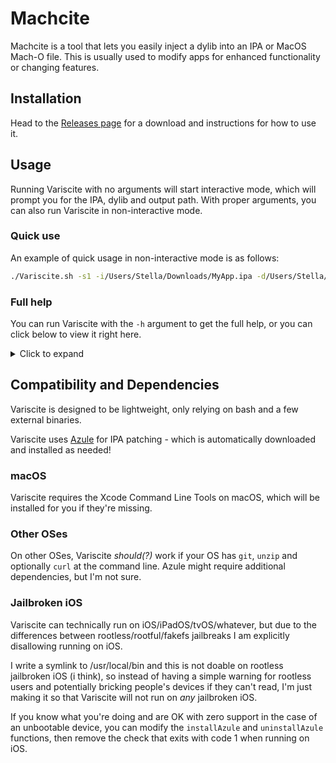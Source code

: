 # Machcite
Machcite is a tool that lets you easily inject a dylib into an IPA or MacOS Mach-O file.
This is usually used to modify apps for enhanced functionality or changing features.


## Installation
Head to the [Releases page](https://github.com/ThatStella7922/Variscite/releases) for a download and instructions for how to use it.

<!-- Alternatively, you can run Variscite one-time with the following command in a terminal:
```sh
curl -LJ https://github.com/ThatStella7922/Variscite/raw/master/Variscite.sh | bash
```
-->

## Usage
Running Variscite with no arguments will start interactive mode, which will prompt you for the IPA, dylib and output path. With proper arguments, you can also run Variscite in non-interactive mode. 

### Quick use
An example of quick usage in non-interactive mode is as follows:
```sh
./Variscite.sh -s1 -i/Users/Stella/Downloads/MyApp.ipa -d/Users/Stella/Downloads/MyDylib.dylib -o/Users/Stella/Desktop/
```

### Full help
You can run Variscite with the `-h` argument to get the full help, or you can click below to view it right here.
<details><summary>Click to expand</summary>
<p>

```
./Variscite.sh -h 
[*] Variscite 2023.315.1
[*] https://github.com/ThatStella7922/Variscite

[?] Variscite is a tool that lets you easily inject a library (dylib) into an iOS app archive (IPA file).
[?] This is usually used to modify apps for enhanced functionality or changing features.
[?]
[?] Variscite Arguments
[?] -h or --h   Show this help.
[?] -iA or --iA Install Azule and exit. May prompt for password during sudo.
[?] -uA or --uA Uninstall Azule and exit. May prompt for password during sudo.
[?]
[?] -s1         Enable non-interactive mode. Requires specifying arguments.
[?] -i[path]    Specify an IPA file. Example: -i/Users/Stella/Downloads/SomeApp.ipa
[?] -d[path]    Specify a dylib. Example: -d/Users/Stella/Downloads/SomeLibrary.dylib
[?] -o[path]    Specify an output path. Example: -o/Users/Stella/Downloads/
[?]
[?] Variscite Behavior
[?] If -s1 isn't passed, Variscite will run in interactive mode using options in -i, -d and -o.
[?] If one of those three arguments wasn't passed, Variscite will prompt during execution.
[?]
[?] If -s1 is passed, Variscite will run in non-interactive mode using options in -i, -d and -o.
[!] If any one of those three arguments is missing, Variscite will error out and exit.
[?]
[?] Good to Know
[!] If Azule isn't installed and -s1 is passed, Variscite will error out and exit.
```

</p>
</details>

## Compatibility and Dependencies
Variscite is designed to be lightweight, only relying on bash and a few external binaries.

Variscite uses [Azule](https://github.com/Al4ise/Azule) for IPA patching - which is automatically downloaded and installed as needed!

### macOS
Variscite requires the Xcode Command Line Tools on macOS, which will be installed for you if they're missing.

### Other OSes
On other OSes, Variscite *should(?)* work if your OS has `git`, `unzip` and optionally `curl` at the command line. Azule might require additional dependencies, but I'm not sure.

### Jailbroken iOS
Variscite can technically run on iOS/iPadOS/tvOS/whatever, but due to the differences between rootless/rootful/fakefs jailbreaks I am explicitly disallowing running on iOS.

I write a symlink to /usr/local/bin and this is not doable on rootless jailbroken iOS (i think), so instead of having a simple warning for rootless users and potentially bricking people's devices if they can't read, I'm just making it so that Variscite will not run on *any* jailbroken iOS.

If you know what you're doing and are OK with zero support in the case of an unbootable device, you can modify the `installAzule` and `uninstallAzule` functions, then remove the check that exits with code 1 when running on iOS. 
